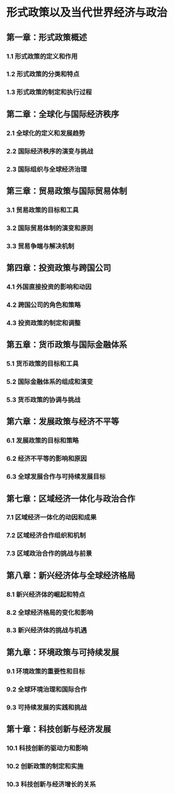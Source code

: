 # 形式政策以及当代世界经济与政治

## 第一章：形式政策概述

### 1.1 形式政策的定义和作用
### 1.2 形式政策的分类和特点
### 1.3 形式政策的制定和执行过程

## 第二章：全球化与国际经济秩序

### 2.1 全球化的定义和发展趋势
### 2.2 国际经济秩序的演变与挑战
### 2.3 国际组织与全球经济治理

## 第三章：贸易政策与国际贸易体制

### 3.1 贸易政策的目标和工具
### 3.2 国际贸易体制的演变和原则
### 3.3 贸易争端与解决机制

## 第四章：投资政策与跨国公司

### 4.1 外国直接投资的影响和动因
### 4.2 跨国公司的角色和策略
### 4.3 投资政策的制定和调整

## 第五章：货币政策与国际金融体系

### 5.1 货币政策的目标和工具
### 5.2 国际金融体系的组成和演变
### 5.3 货币政策的协调与挑战

## 第六章：发展政策与经济不平等

### 6.1 发展政策的目标和策略
### 6.2 经济不平等的影响和原因
### 6.3 全球发展合作与可持续发展目标

## 第七章：区域经济一体化与政治合作

### 7.1 区域经济一体化的动因和成果
### 7.2 区域经济合作组织和机制
### 7.3 区域政治合作的挑战与前景

## 第八章：新兴经济体与全球经济格局

### 8.1 新兴经济体的崛起和特点
### 8.2 全球经济格局的变化和影响
### 8.3 新兴经济体的挑战与机遇

## 第九章：环境政策与可持续发展

### 9.1 环境政策的重要性和目标
### 9.2 全球环境治理和国际合作
### 9.3 可持续发展的实践和挑战

## 第十章：科技创新与经济发展

### 10.1 科技创新的驱动力和影响
### 10.2 创新政策的制定和实施
### 10.3 科技创新与经济增长的关系
